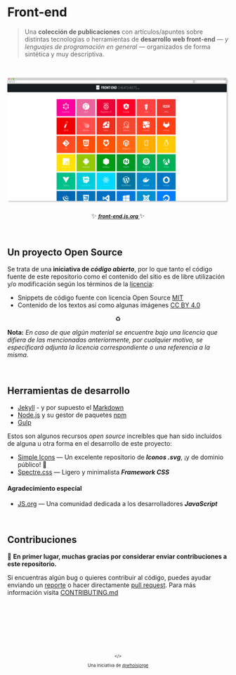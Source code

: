 # Front-end

> Una __colección de publicaciones__ con artículos/apuntes sobre distintas tecnologías o herramientas de __desarrollo web front-end__ — _y lenguajes de programación en general_ —  organizados de forma sintética y muy descriptiva.

<br>

<p align="center">
  <a href="https://front-end.js.org">
    <img width="666" src=".github/teaser.png" alt="logo">
  </a>
  <br><br>
  ✨ <b><a href="https://front-end.js.org"><small><i> front-end.js.org </i></small></a> </b> ✨
</p>

<br>


## Un proyecto Open Source
Se trata de una **iniciativa de _código abierto_**, por lo que tanto el código fuente de este repositorio como el contenido del sitio es de libre utilización y/o modificación según los términos de la [licencia](LICENSE):

- Snippets de código fuente con licencia Open Source [MIT]
- Contenido de los textos así como algunas imágenes [CC BY 4.0]

<p align="center">♻️</p>

**Nota:** _En caso de que algún material se encuentre bajo una licencia que difiera de las mencionadas anteriormente, por cualquier motivo, se especificará adjunta la licencia correspondiente o una referencia a la misma._

<br>


## Herramientas de desarrollo

- [Jekyll] - y por supuesto el [Markdown]
- [Node.js] y su gestor de paquetes [npm]
- [Gulp]

Estos son algunos recursos _open source_ increíbles que han sido incluídos de alguna u otra forma en el desarrollo de este proyecto:

- [Simple Icons] — Un excelente repositorio de **_Iconos .svg_**, ¡y de dominio público! 🐋
- [Spectre.css] — Ligero y minimalista **_Framework CSS_**

#### Agradecimiento especial
- [JS.org] — Una comunidad dedicada a los desarrolladores **_JavaScript_**

<br>


## Contribuciones

🎉 __En primer lugar, muchas gracias por considerar enviar contribuciones a este repositorio.__

Si encuentras algún bug o quieres contribuir al código, puedes ayudar enviando un [reporte](https://github.com/whoisjorge/front-end/issues) o hacer directamente [pull request](https://github.com/whoisjorge/front-end/pulls). Para más información visita [CONTRIBUTING.md](/.github/CONTRIBUTING.md)


<br>








<!-- Thanks for watching! -->
<br><br><br><br>
<p align="center"> <sub><sup>&lt;/&gt;</sub></sup><br>
  <sub><sup>Una iniciativa de <a href="http://www.whoisjorge.me">@whoisjorge</a></sup></sub>
</p>


<!-- Link ref. -->
[MIT]: https://opensource.org/licenses/MIT
[CC BY 4.0]: https://creativecommons.org/licenses/by/4.0/deed.es_ES

[Jekyll]: http://jekyllrb.com
[Markdown]: https://guides.github.com/features/mastering-markdown/
[Node.js]: https://nodejs.org
[npm]: https://www.npmjs.com
[Gulp]: http://gulpjs.com
[Simple Icons]: https://github.com/simple-icons/simple-icons
[Spectre.css]: https://picturepan2.github.io/spectre/
[JS.org]: https://js.org
[.JSON]: http://www.json.org/
